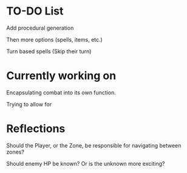 # TO-DO List

Add procedural generation

Then more options (spells, items, etc.)

Turn based spells (Skip their turn)

# Currently working on

Encapsulating combat into its own function. 

Trying to allow for 

# Reflections

Should the Player, or the Zone, be responsible for navigating between zones?

Should enemy HP be known? Or is the unknown more exciting?